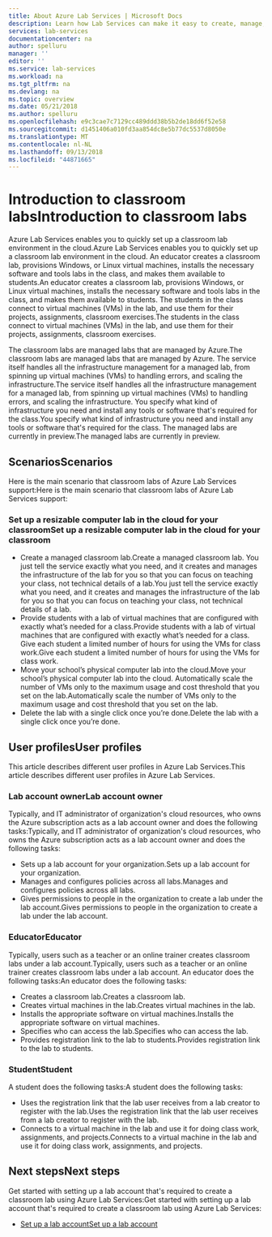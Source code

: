 ```yaml
---
title: About Azure Lab Services | Microsoft Docs
description: Learn how Lab Services can make it easy to create, manage, and secure labs with virtual machines that can be used by developers, testers, educators, students, and others.
services: lab-services
documentationcenter: na
author: spelluru
manager: ''
editor: ''
ms.service: lab-services
ms.workload: na
ms.tgt_pltfrm: na
ms.devlang: na
ms.topic: overview
ms.date: 05/21/2018
ms.author: spelluru
ms.openlocfilehash: e9c3cae7c7129cc489ddd38b5b2de18dd6f52e58
ms.sourcegitcommit: d1451406a010fd3aa854dc8e5b77dc5537d8050e
ms.translationtype: MT
ms.contentlocale: nl-NL
ms.lasthandoff: 09/13/2018
ms.locfileid: "44871665"
---
```

# <a name="introduction-to-classroom-labs"></a><span data-ttu-id="10ae1-103">Introduction to classroom labs</span><span class="sxs-lookup"><span data-stu-id="10ae1-103">Introduction to classroom labs</span></span>
<span data-ttu-id="10ae1-104">Azure Lab Services enables you to quickly set up a classroom lab environment in the cloud.</span><span class="sxs-lookup"><span data-stu-id="10ae1-104">Azure Lab Services enables you to quickly set up a classroom lab environment in the cloud.</span></span> <span data-ttu-id="10ae1-105">An educator creates a classroom lab, provisions Windows, or Linux virtual machines, installs the necessary software and tools labs in the class, and makes them available to students.</span><span class="sxs-lookup"><span data-stu-id="10ae1-105">An educator creates a classroom lab, provisions Windows, or Linux virtual machines, installs the necessary software and tools labs in the class, and makes them available to students.</span></span> <span data-ttu-id="10ae1-106">The students in the class connect to virtual machines (VMs) in the lab, and use them for their projects, assignments, classroom exercises.</span><span class="sxs-lookup"><span data-stu-id="10ae1-106">The students in the class connect to virtual machines (VMs) in the lab, and use them for their projects, assignments, classroom exercises.</span></span> 

<span data-ttu-id="10ae1-107">The classroom labs are managed labs that are managed by Azure.</span><span class="sxs-lookup"><span data-stu-id="10ae1-107">The classroom labs are managed labs that are managed by Azure.</span></span> <span data-ttu-id="10ae1-108">The service itself handles all the infrastructure management for a managed lab, from spinning up virtual machines (VMs) to handling errors, and scaling the infrastructure.</span><span class="sxs-lookup"><span data-stu-id="10ae1-108">The service itself handles all the infrastructure management for a managed lab, from spinning up virtual machines (VMs) to handling errors, and scaling the infrastructure.</span></span> <span data-ttu-id="10ae1-109">You specify what kind of infrastructure you need and install any tools or software that's required for the class.</span><span class="sxs-lookup"><span data-stu-id="10ae1-109">You specify what kind of infrastructure you need and install any tools or software that's required for the class.</span></span> <span data-ttu-id="10ae1-110">The managed labs are currently in preview.</span><span class="sxs-lookup"><span data-stu-id="10ae1-110">The managed labs are currently in preview.</span></span>  

## <a name="scenarios"></a><span data-ttu-id="10ae1-111">Scenarios</span><span class="sxs-lookup"><span data-stu-id="10ae1-111">Scenarios</span></span>
<span data-ttu-id="10ae1-112">Here is the main scenario that classroom labs of Azure Lab Services support:</span><span class="sxs-lookup"><span data-stu-id="10ae1-112">Here is the main scenario that classroom labs of Azure Lab Services support:</span></span> 

### <a name="set-up-a-resizable-computer-lab-in-the-cloud-for-your-classroom"></a><span data-ttu-id="10ae1-113">Set up a resizable computer lab in the cloud for your classroom</span><span class="sxs-lookup"><span data-stu-id="10ae1-113">Set up a resizable computer lab in the cloud for your classroom</span></span>  

- <span data-ttu-id="10ae1-114">Create a managed classroom lab.</span><span class="sxs-lookup"><span data-stu-id="10ae1-114">Create a managed classroom lab.</span></span> <span data-ttu-id="10ae1-115">You just tell the service exactly what you need, and it creates and manages the infrastructure of the lab for you so that you can focus on teaching your class, not technical details of a lab.</span><span class="sxs-lookup"><span data-stu-id="10ae1-115">You just tell the service exactly what you need, and it creates and manages the infrastructure of the lab for you so that you can focus on teaching your class, not technical details of a lab.</span></span> 
- <span data-ttu-id="10ae1-116">Provide students with a lab of virtual machines that are configured with exactly what’s needed for a class.</span><span class="sxs-lookup"><span data-stu-id="10ae1-116">Provide students with a lab of virtual machines that are configured with exactly what’s needed for a class.</span></span> <span data-ttu-id="10ae1-117">Give each student a limited number of hours for using the VMs for class work.</span><span class="sxs-lookup"><span data-stu-id="10ae1-117">Give each student a limited number of hours for using the VMs for class work.</span></span>  
- <span data-ttu-id="10ae1-118">Move your school’s physical computer lab into the cloud.</span><span class="sxs-lookup"><span data-stu-id="10ae1-118">Move your school’s physical computer lab into the cloud.</span></span> <span data-ttu-id="10ae1-119">Automatically scale the number of VMs only to the maximum usage and cost threshold that you set on the lab.</span><span class="sxs-lookup"><span data-stu-id="10ae1-119">Automatically scale the number of VMs only to the maximum usage and cost threshold that you set on the lab.</span></span> 
- <span data-ttu-id="10ae1-120">Delete the lab with a single click once you’re done.</span><span class="sxs-lookup"><span data-stu-id="10ae1-120">Delete the lab with a single click once you’re done.</span></span> 

## <a name="user-profiles"></a><span data-ttu-id="10ae1-121">User profiles</span><span class="sxs-lookup"><span data-stu-id="10ae1-121">User profiles</span></span>
<span data-ttu-id="10ae1-122">This article describes different user profiles in Azure Lab Services.</span><span class="sxs-lookup"><span data-stu-id="10ae1-122">This article describes different user profiles in Azure Lab Services.</span></span> 

### <a name="lab-account-owner"></a><span data-ttu-id="10ae1-123">Lab account owner</span><span class="sxs-lookup"><span data-stu-id="10ae1-123">Lab account owner</span></span>
<span data-ttu-id="10ae1-124">Typically, and IT administrator of organization's cloud resources, who owns the Azure subscription acts as a lab account owner and does the following tasks:</span><span class="sxs-lookup"><span data-stu-id="10ae1-124">Typically, and IT administrator of organization's cloud resources, who owns the Azure subscription acts as a lab account owner and does the following tasks:</span></span>   

- <span data-ttu-id="10ae1-125">Sets up a lab account for your organization.</span><span class="sxs-lookup"><span data-stu-id="10ae1-125">Sets up a lab account for your organization.</span></span>
- <span data-ttu-id="10ae1-126">Manages and configures policies across all labs.</span><span class="sxs-lookup"><span data-stu-id="10ae1-126">Manages and configures policies across all labs.</span></span>
- <span data-ttu-id="10ae1-127">Gives permissions to people in the organization to create a lab under the lab account.</span><span class="sxs-lookup"><span data-stu-id="10ae1-127">Gives permissions to people in the organization to create a lab under the lab account.</span></span>

### <a name="educator"></a><span data-ttu-id="10ae1-128">Educator</span><span class="sxs-lookup"><span data-stu-id="10ae1-128">Educator</span></span>
<span data-ttu-id="10ae1-129">Typically, users such as a teacher or an online trainer creates classroom labs under a lab account.</span><span class="sxs-lookup"><span data-stu-id="10ae1-129">Typically, users such as a teacher or an online trainer creates classroom labs under a lab account.</span></span> <span data-ttu-id="10ae1-130">An educator does the following tasks:</span><span class="sxs-lookup"><span data-stu-id="10ae1-130">An educator does the following tasks:</span></span> 

- <span data-ttu-id="10ae1-131">Creates a classroom lab.</span><span class="sxs-lookup"><span data-stu-id="10ae1-131">Creates a classroom lab.</span></span>
- <span data-ttu-id="10ae1-132">Creates virtual machines in the lab.</span><span class="sxs-lookup"><span data-stu-id="10ae1-132">Creates virtual machines in the lab.</span></span> 
- <span data-ttu-id="10ae1-133">Installs the appropriate software on virtual machines.</span><span class="sxs-lookup"><span data-stu-id="10ae1-133">Installs the appropriate software on virtual machines.</span></span>
- <span data-ttu-id="10ae1-134">Specifies who can access the lab.</span><span class="sxs-lookup"><span data-stu-id="10ae1-134">Specifies who can access the lab.</span></span>
- <span data-ttu-id="10ae1-135">Provides registration link to the lab to students.</span><span class="sxs-lookup"><span data-stu-id="10ae1-135">Provides registration link to the lab to students.</span></span>

### <a name="student"></a><span data-ttu-id="10ae1-136">Student</span><span class="sxs-lookup"><span data-stu-id="10ae1-136">Student</span></span>
<span data-ttu-id="10ae1-137">A student does the following tasks:</span><span class="sxs-lookup"><span data-stu-id="10ae1-137">A student does the following tasks:</span></span>

- <span data-ttu-id="10ae1-138">Uses the registration link that the lab user receives from a lab creator to register with the lab.</span><span class="sxs-lookup"><span data-stu-id="10ae1-138">Uses the registration link that the lab user receives from a lab creator to register with the lab.</span></span> 
- <span data-ttu-id="10ae1-139">Connects to a virtual machine in the lab and use it for doing class work, assignments, and projects.</span><span class="sxs-lookup"><span data-stu-id="10ae1-139">Connects to a virtual machine in the lab and use it for doing class work, assignments, and projects.</span></span> 

## <a name="next-steps"></a><span data-ttu-id="10ae1-140">Next steps</span><span class="sxs-lookup"><span data-stu-id="10ae1-140">Next steps</span></span>
<span data-ttu-id="10ae1-141">Get started with setting up a lab account that's required to create a classroom lab using Azure Lab Services:</span><span class="sxs-lookup"><span data-stu-id="10ae1-141">Get started with setting up a lab account that's required to create a classroom lab using Azure Lab Services:</span></span>

- [<span data-ttu-id="10ae1-142">Set up a lab account</span><span class="sxs-lookup"><span data-stu-id="10ae1-142">Set up a lab account</span></span>](tutorial-setup-lab-account.md)
